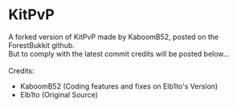 # KitPvP
A forked version of KitPvP made by KaboomB52, posted on the ForestBukkit github.
<br>
But to comply with the latest commit credits will be posted below...
<br>
<br>
Credits:
* KaboomB52 (Coding features and fixes on Elb1to's Version)
* Elb1to (Original Source)
